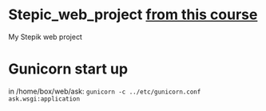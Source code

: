 # Stepic_web_project [from this course](https://stepik.org/course/154/info)
My Stepik web project
# Gunicorn start up
in /home/box/web/ask: ```gunicorn -c ../etc/gunicorn.conf ask.wsgi:application```
